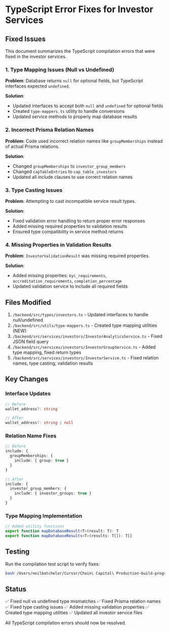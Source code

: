 # TypeScript Error Fixes for Investor Services

## Fixed Issues

This document summarizes the TypeScript compilation errors that were fixed in the investor services.

### 1. Type Mapping Issues (Null vs Undefined)

**Problem**: Database returns `null` for optional fields, but TypeScript interfaces expected `undefined`.

**Solution**: 
- Updated interfaces to accept both `null` and `undefined` for optional fields
- Created `type-mappers.ts` utility to handle conversions
- Updated service methods to properly map database results

### 2. Incorrect Prisma Relation Names

**Problem**: Code used incorrect relation names like `groupMemberships` instead of actual Prisma relations.

**Solution**:
- Changed `groupMemberships` to `investor_group_members`  
- Changed `capTableEntries` to `cap_table_investors`
- Updated all include clauses to use correct relation names

### 3. Type Casting Issues

**Problem**: Attempting to cast incompatible service result types.

**Solution**:
- Fixed validation error handling to return proper error responses
- Added missing required properties to validation results
- Ensured type compatibility in service method returns

### 4. Missing Properties in Validation Results

**Problem**: `InvestorValidationResult` was missing required properties.

**Solution**:
- Added missing properties: `kyc_requirements`, `accreditation_requirements`, `completion_percentage`
- Updated validation service to include all required fields

## Files Modified

1. `/backend/src/types/investors.ts` - Updated interfaces to handle null/undefined
2. `/backend/src/utils/type-mappers.ts` - Created type mapping utilities (NEW)
3. `/backend/src/services/investors/InvestorAnalyticsService.ts` - Fixed JSON field query
4. `/backend/src/services/investors/InvestorGroupService.ts` - Added type mapping, fixed return types
5. `/backend/src/services/investors/InvestorService.ts` - Fixed relation names, type casting, validation results

## Key Changes

### Interface Updates
```typescript
// Before
wallet_address?: string

// After  
wallet_address?: string | null
```

### Relation Name Fixes
```typescript
// Before
include: {
  groupMemberships: {
    include: { group: true }
  }
}

// After
include: {
  investor_group_members: {
    include: { investor_groups: true }
  }
}
```

### Type Mapping Implementation
```typescript
// Added utility functions
export function mapDatabaseResult<T>(result: T): T
export function mapDatabaseResults<T>(results: T[]): T[]
```

## Testing

Run the compilation test script to verify fixes:
```bash
bash /Users/neilbatchelor/Cursor/Chain\ Capital\ Production-build-progress/scripts/test-investor-services-compilation.sh
```

## Status

✅ Fixed null vs undefined type mismatches
✅ Fixed Prisma relation names  
✅ Fixed type casting issues
✅ Added missing validation properties
✅ Created type mapping utilities
✅ Updated all investor service files

All TypeScript compilation errors should now be resolved.
